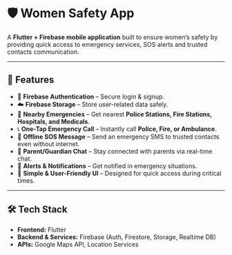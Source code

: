 # 🛡️ Women Safety App

A **Flutter + Firebase mobile application** built to ensure women’s safety by providing quick access to emergency services, SOS alerts and trusted contacts communication.

---

## 🚀 Features
- 🔑 **Firebase Authentication** – Secure login & signup.
- ☁️ **Firebase Storage** – Store user-related data safely.
- 📍 **Nearby Emergencies** – Get nearest **Police Stations, Fire Stations, Hospitals, and Medicals**.
- 📞 **One-Tap Emergency Call** – Instantly call **Police, Fire, or Ambulance**.
- 📢 **Offline SOS Message** – Send an emergency SMS to trusted contacts even without internet.
- 💬 **Parent/Guardian Chat** – Stay connected with parents via real-time chat.
- 🔔 **Alerts & Notifications** – Get notified in emergency situations.
- 🧩 **Simple & User-Friendly UI** – Designed for quick access during critical times.

---

## 🛠️ Tech Stack
- **Frontend:** Flutter
- **Backend & Services:** Firebase (Auth, Firestore, Storage, Realtime DB)
- **APIs:** Google Maps API, Location Services
